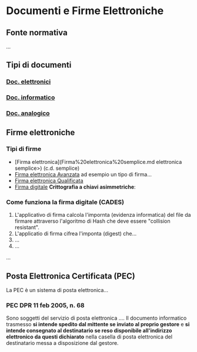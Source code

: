 # Documenti e Firme Elettroniche
## Fonte normativa
...

## Tipi di documenti
### [Doc. elettronici](Doc.%20elettronici.md)
### [Doc. informatico](Doc.%20informatico.md)
### [Doc. analogico](Doc.%20analogico.md)

## Firme elettroniche
### Tipi di firme
- [Firma elettronica](Firma%20elettronica%20semplice.md elettronica semplice>) (c.d. semplice)
- [Firma elettronica Avanzata](Firma%20elettronica%20Avanzata.md)
	ad esempio un tipo di firma...
- [Firma elettronica Qualificata](Firma%20elettronica%20Qualificata.md)
- [Firma digitale](Firma%20digitale.md)
	**Crittografia a chiavi asimmetriche**:

### Come funziona la firma digitale (CADES)
1. L'applicativo di firma calcola l'impornta (evidenza informatica) del file da firmare attraverso l'algoritmo di Hash che deve essere "collision resistant".
2. L'applicatio di firma cifrea l'imponta (digest) che...
3. ...
4. ...

...
## Posta Elettronica Certificata (PEC)
La PEC è un sistema di posta elettronica...

### PEC DPR 11 feb 2005, n. 68
Sono soggetti del servizio di posta elettronica 
....
Il documento informatico trasmesso **si intende spedito dal mittente se inviato al proprio gestore**
e **si intende consegnato al destinatario se reso disponibile all'indirizzo elettronico da questi dichiarato**
nella casella di posta elettronica del destinatario messa a disposizione dal gestore.